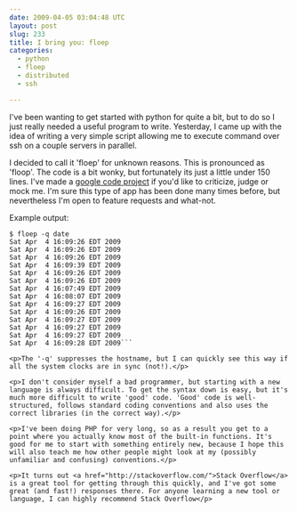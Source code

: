 ```yaml
---
date: 2009-04-05 03:04:48 UTC
layout: post
slug: 233
title: I bring you: floep
categories:
  - python
  - floep
  - distributed
  - ssh

---
```

<p>I've been wanting to get started with python for quite a bit, but to do so I just really needed a useful program to write. Yesterday, I came up with the idea of writing a very simple script allowing me to execute command over ssh on a couple servers in parallel.</p>

<p>I decided to call it 'floep' for unknown reasons. This is pronounced as 'floop'. The code is a bit wonky, but fortunately its just a little under 150 lines. I've made a <a href="http://code.google.com/p/floep/">google code project</a> if you'd like to criticize, judge or mock me. I'm sure this type of app has been done many times before, but nevertheless I'm open to feature requests and what-not.</p>

<p>Example output:</p>

```
$ floep -q date
Sat Apr  4 16:09:26 EDT 2009
Sat Apr  4 16:09:26 EDT 2009
Sat Apr  4 16:09:26 EDT 2009
Sat Apr  4 16:09:39 EDT 2009
Sat Apr  4 16:09:26 EDT 2009
Sat Apr  4 16:09:26 EDT 2009
Sat Apr  4 16:07:49 EDT 2009
Sat Apr  4 16:08:07 EDT 2009
Sat Apr  4 16:09:27 EDT 2009
Sat Apr  4 16:09:26 EDT 2009
Sat Apr  4 16:09:27 EDT 2009
Sat Apr  4 16:09:27 EDT 2009
Sat Apr  4 16:09:27 EDT 2009
Sat Apr  4 16:09:28 EDT 2009```

<p>The '-q' suppresses the hostname, but I can quickly see this way if all the system clocks are in sync (not!).</p> 

<p>I don't consider myself a bad programmer, but starting with a new language is always difficult. To get the syntax down is easy, but it's much more difficult to write 'good' code. 'Good' code is well-structured, follows standard coding conventions and also uses the correct libraries (in the correct way).</p>

<p>I've been doing PHP for very long, so as a result you get to a point where you actually know most of the built-in functions. It's good for me to start with something entirely new, because I hope this will also teach me how other people might look at my (possibly unfamiliar and confusing) conventions.</p>

<p>It turns out <a href="http://stackoverflow.com/">Stack Overflow</a> is a great tool for getting through this quickly, and I've got some great (and fast!) responses there. For anyone learning a new tool or language, I can highly recommend Stack Overflow</p>
